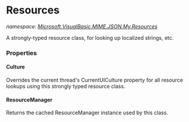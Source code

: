 ﻿# Resources
_namespace: <a href="#" onClick="load('/docs/Microsoft.VisualBasic.MIME.JSON.My.Resources/index.md')">Microsoft.VisualBasic.MIME.JSON.My.Resources</a>_

A strongly-typed resource class, for looking up localized strings, etc.




### Properties

#### Culture
Overrides the current thread's CurrentUICulture property for all
 resource lookups using this strongly typed resource class.
#### ResourceManager
Returns the cached ResourceManager instance used by this class.
